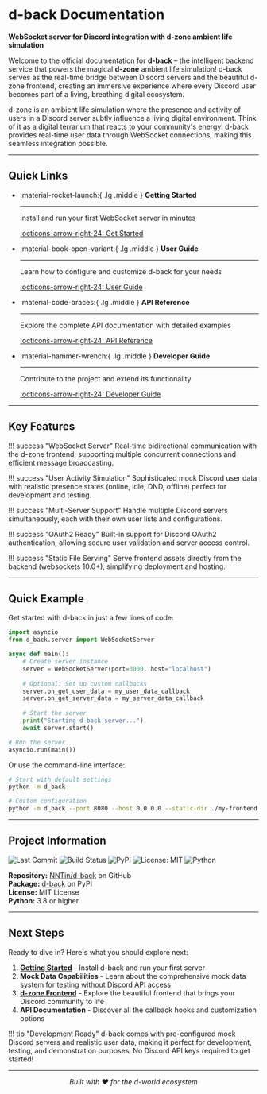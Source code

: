 # d-back Documentation

**WebSocket server for Discord integration with d-zone ambient life simulation**

Welcome to the official documentation for **d-back** – the intelligent backend service that powers the magical **d-zone** ambient life simulation! d-back serves as the real-time bridge between Discord servers and the beautiful d-zone frontend, creating an immersive experience where every Discord user becomes part of a living, breathing digital ecosystem.

d-zone is an ambient life simulation where the presence and activity of users in a Discord server subtly influence a living digital environment. Think of it as a digital terrarium that reacts to your community's energy! d-back provides real-time user data through WebSocket connections, making this seamless integration possible.

---

## Quick Links

<div class="grid cards" markdown>

-   :material-rocket-launch:{ .lg .middle } __Getting Started__

    ---

    Install and run your first WebSocket server in minutes

    [:octicons-arrow-right-24: Get Started](getting-started.md)

-   :material-book-open-variant:{ .lg .middle } __User Guide__

    ---

    Learn how to configure and customize d-back for your needs

    [:octicons-arrow-right-24: User Guide](user-guide.md)

-   :material-code-braces:{ .lg .middle } __API Reference__

    ---

    Explore the complete API documentation with detailed examples

    [:octicons-arrow-right-24: API Reference](api-reference.md)

-   :material-hammer-wrench:{ .lg .middle } __Developer Guide__

    ---

    Contribute to the project and extend its functionality

    [:octicons-arrow-right-24: Developer Guide](developer-guide.md)

</div>

---

## Key Features

!!! success "WebSocket Server"
    Real-time bidirectional communication with the d-zone frontend, supporting multiple concurrent connections and efficient message broadcasting.

!!! success "User Activity Simulation"
    Sophisticated mock Discord user data with realistic presence states (online, idle, DND, offline) perfect for development and testing.

!!! success "Multi-Server Support"
    Handle multiple Discord servers simultaneously, each with their own user lists and configurations.

!!! success "OAuth2 Ready"
    Built-in support for Discord OAuth2 authentication, allowing secure user validation and server access control.

!!! success "Static File Serving"
    Serve frontend assets directly from the backend (websockets 10.0+), simplifying deployment and hosting.

---

## Quick Example

Get started with d-back in just a few lines of code:

```python
import asyncio
from d_back.server import WebSocketServer

async def main():
    # Create server instance
    server = WebSocketServer(port=3000, host="localhost")
    
    # Optional: Set up custom callbacks
    server.on_get_user_data = my_user_data_callback
    server.on_get_server_data = my_server_data_callback
    
    # Start the server
    print("Starting d-back server...")
    await server.start()

# Run the server
asyncio.run(main())
```

Or use the command-line interface:

```bash
# Start with default settings
python -m d_back

# Custom configuration
python -m d_back --port 8080 --host 0.0.0.0 --static-dir ./my-frontend
```

---

## Project Information

![Last Commit](https://img.shields.io/github/last-commit/NNTin/d-back)
![Build Status](https://github.com/NNTin/d-back/actions/workflows/test.yml/badge.svg)
![PyPI](https://img.shields.io/pypi/v/d-back)
![License: MIT](https://img.shields.io/badge/License-MIT-blue.svg)
![Python](https://img.shields.io/badge/python-3.8+-blue.svg)

**Repository:** [NNTin/d-back](https://github.com/NNTin/d-back) on GitHub  
**Package:** [d-back](https://pypi.org/project/d-back/) on PyPI  
**License:** MIT License  
**Python:** 3.8 or higher

---

## Next Steps

Ready to dive in? Here's what you should explore next:

1. **[Getting Started](getting-started.md)** - Install d-back and run your first server
2. **Mock Data Capabilities** - Learn about the comprehensive mock data system for testing without Discord API access
3. **[d-zone Frontend](https://nntin.github.io/d-zone/)** - Explore the beautiful frontend that brings your Discord community to life
4. **API Documentation** - Discover all the callback hooks and customization options

!!! tip "Development Ready"
    d-back comes with pre-configured mock Discord servers and realistic user data, making it perfect for development, testing, and demonstration purposes. No Discord API keys required to get started!

---

<p align="center">
  <em>Built with ❤️ for the d-world ecosystem</em>
</p>
